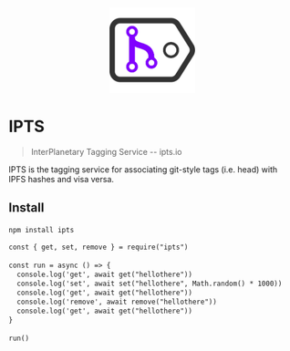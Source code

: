 <p align="center">
  <a href="https://ipts.io"><img src="./logo/ipts-logo.png"  width="150px"/></a>
</p>

# IPTS

> InterPlanetary Tagging Service -- ipts.io

IPTS is the tagging service for associating git-style tags (i.e. head) with IPFS hashes and visa versa.

## Install

````
npm install ipts
````

````
const { get, set, remove } = require("ipts")

const run = async () => {
  console.log('get', await get("hellothere"))
  console.log('set', await set("hellothere", Math.random() * 1000))
  console.log('get', await get("hellothere"))
  console.log('remove', await remove("hellothere"))
  console.log('get', await get("hellothere"))
}

run()
````
